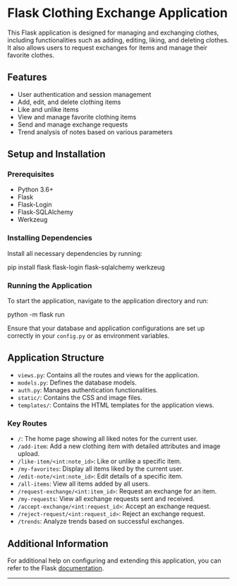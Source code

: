 # Flask Clothing Exchange Application

This Flask application is designed for managing and exchanging clothes, including functionalities such as adding, editing, liking, and deleting clothes. It also allows users to request exchanges for items and manage their favorite clothes.

## Features

- User authentication and session management
- Add, edit, and delete clothing items
- Like and unlike items
- View and manage favorite clothing items
- Send and manage exchange requests
- Trend analysis of notes based on various parameters

## Setup and Installation

### Prerequisites

- Python 3.6+
- Flask
- Flask-Login
- Flask-SQLAlchemy
- Werkzeug

### Installing Dependencies

Install all necessary dependencies by running:

pip install flask flask-login flask-sqlalchemy werkzeug

### Running the Application

To start the application, navigate to the application directory and run:

python -m flask run

Ensure that your database and application configurations are set up correctly in your `config.py` or as environment variables.

## Application Structure

- `views.py`: Contains all the routes and views for the application.
- `models.py`: Defines the database models.
- `auth.py`: Manages authentication functionalities.
- `static/`: Contains the CSS and image files.
- `templates/`: Contains the HTML templates for the application views.

### Key Routes

- `/`: The home page showing all liked notes for the current user.
- `/add-item`: Add a new clothing item with detailed attributes and image upload.
- `/like-item/<int:note_id>`: Like or unlike a specific item.
- `/my-favorites`: Display all items liked by the current user.
- `/edit-note/<int:note_id>`: Edit details of a specific item.
- `/all-items`: View all items added by all users.
- `/request-exchange/<int:item_id>`: Request an exchange for an item.
- `/my-requests`: View all exchange requests sent and received.
- `/accept-exchange/<int:request_id>`: Accept an exchange request.
- `/reject-request/<int:request_id>`: Reject an exchange request.
- `/trends`: Analyze trends based on successful exchanges.

## Additional Information

For additional help on configuring and extending this application, you can refer to the Flask [documentation](https://flask.palletsprojects.com/en/2.0.x/).

---
